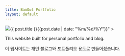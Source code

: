 ```yaml
---
title: BamOwl Portfolio
layout: default
---
```



<section class="portfolio-container">
<div class="portfolioImg">
<img src="{{ post.url }}">{{ post.title }}</a><span class="date">{{post.date |  date: "%m/%d/%Y"}}" >
</div>
<div class="portfolioImg">
</div>
<div class="portfolioImg">
<img src="" >
</div>
<div class="portfolioImg">
</div>
<div class="portfolioImg">
<img src="" >
</div>
<div class="portfolioImg">
</div>
<div class="portfolioImg">
<img src="" >
</div>
<div class="portfolioImg">
</div>

<!--Need magnifyig on hover the image to maximize the image size regarless the other content and showed the abstract under the image.-->


</section>


<section class="introduction">
    <p>This website built for personal portfolio and blog.</p>
    <p>이 웹사이트는 개인 블로그와 포트폴리오 용도로 만들어졌습니다.</p>
</section>